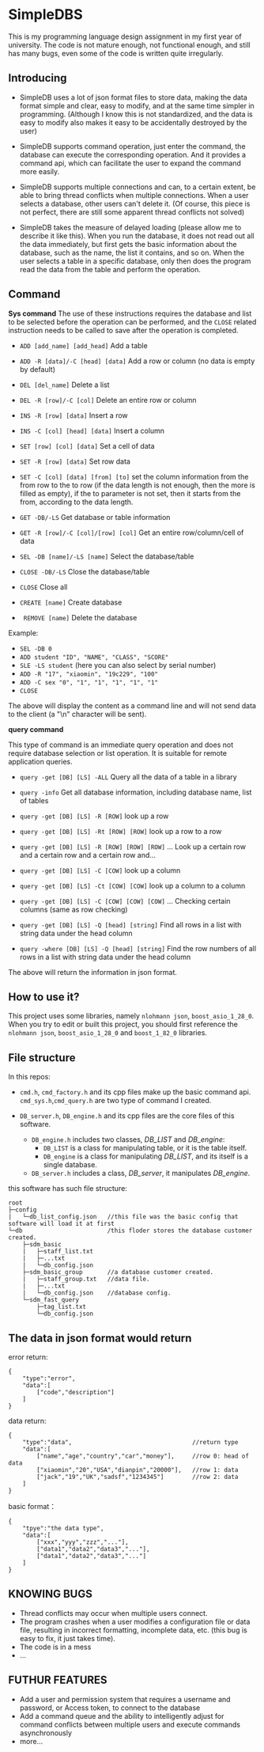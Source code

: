 # SimpleDBS

This is my programming language design assignment in my first year of university. The code is not mature enough, not functional enough, and still has many bugs, even some of the code is written quite irregularly.

## Introducing

- SimpleDB uses a lot of json format files to store data, making the data format simple and clear, easy to modify, and at the same time simpler in programming. (Although I know this is not standardized, and the data is easy to modify also makes it easy to be accidentally destroyed by the user)

- SimpleDB supports command operation, just enter the command, the database can execute the corresponding operation. And it provides a command api, which can facilitate the user to expand the command more easily.

- SimpleDB supports multiple connections and can, to a certain extent, be able to bring thread conflicts when multiple connections. When a user selects a database, other users can't delete it. (Of course, this piece is not perfect, there are still some apparent thread conflicts not solved)

- SimpleDB takes the measure of delayed loading (please allow me to describe it like this). When you run the database, it does not read out all the data immediately, but first gets the basic information about the database, such as the name, the list it contains, and so on. When the user selects a table in a specific database, only then does the program read the data from the table and perform the operation.

## Command

**Sys command**
The use of these instructions requires the database and list to be selected before the operation can be performed, and the `CLOSE` related instruction needs to be called to save after the operation is completed.

- `ADD [add_name] [add_head]` Add a table
- `ADD -R [data]/-C [head] [data]` Add a row or column (no data is empty by default) 

- `DEL [del_name]` Delete a list
- `DEL -R [row]/-C [col]` Delete an entire row or column

- `INS -R [row] [data]` Insert a row
- `INS -C [col] [head] [data]` Insert a column

- `SET [row] [col] [data]` Set a cell of data
- `SET -R [row] [data]` Set row data
- `SET -C [col] [data] [from] [to]` set the column information from the from row to the to row (if the data length is not enough, then the more is filled as empty), if the to parameter is not set, then it starts from the from, according to the data length.

- `GET -DB/-LS` Get database or table information
- `GET -R [row]/-C [col]/[row] [col]` Get an entire row/column/cell of data

- `SEL -DB [name]/-LS [name]` Select the database/table 
- `CLOSE -DB/-LS` Close the database/table
- `CLOSE` Close all

- `CREATE [name]` Create database
- ` REMOVE [name]` Delete the database

Example:
- `SEL -DB 0`
- `ADD student "ID", "NAME", "CLASS", "SCORE"`
- `SLE -LS student` (here you can also select by serial number)
- `ADD -R "17", "xiaomin", "19c229", "100"`
- `ADD -C sex "0", "1", "1", "1", "1", "1"`
- `CLOSE`

The above will display the content as a command line and will not send data to the client (a "\n" character will be sent).

**query command**

This type of command is an immediate query operation and does not require database selection or list operation. It is suitable for remote application queries.

- `query -get [DB] [LS] -ALL` Query all the data of a table in a library
- `query -info` Get all database information, including database name, list of tables

- `query -get [DB] [LS] -R [ROW]` look up a row
- `query -get [DB] [LS] -Rt [ROW] [ROW]` look up a row to a row
- `query -get [DB] [LS] -R [ROW] [ROW] [ROW]` ... Look up a certain row and a certain row and a certain row and...

- `query -get [DB] [LS] -C [COW]` look up a column
- `query -get [DB] [LS] -Ct [COW] [COW]` look up a column to a column
- `query -get [DB] [LS] -C [COW] [COW] [COW]` ... Checking certain columns (same as row checking)

- `query -get [DB] [LS] -Q [head] [string]` Find all rows in a list with string data under the head column
- `query -where [DB] [LS] -Q [head] [string]` Find the row numbers of all rows in a list with string data under the head column

The above will return the information in json format.

## How to use it?

This project uses some libraries, namely `nlohmann json`, `boost_asio_1_28_0`.
When you try to edit or built this project, you should first reference the `nlohmann json`, `boost_asio_1_28_0` and `boost_1_82_0` libraries.

## File structure

In this repos:
- `cmd.h`, `cmd_factory.h` and its cpp files make up the basic command api.
  `cmd_sys.h`,`cmd_query.h` are two type of command I created.

- `DB_server.h`, `DB_engine.h` and its cpp files are the core files of this software.
  - `DB_engine.h` includes two classes, *DB_LIST* and *DB_engine*:
    - `DB_LIST` is a class for manipulating table, or it is the table itself.
    - `DB_engine` is a class for manipulating *DB_LIST*, and its itself is a single database.
  - `DB_server.h` includes a class, *DB_server*, it manipulates *DB_engine*.

this software has such file structure:
```
root
├─config
|   └─db_list_config.json   //this file was the basic config that software will load it at first
└─db                        /this floder stores the database customer created.
    ├─sdm_basic             
    |   ├─staff_list.txt    
    |   ├─...txt
    |   └─db_config.json    
    ├─sdm_basic_group       //a database customer created.
    |   ├─staff_group.txt   //data file.
    |   ├─...txt
    |   └─db_config.json    //database config.
    └─sdm_fast_query
        ├─tag_list.txt
        └─db_config.json
```

## The data in json format would return

error return:
```
{
    "type":"error",
    "data":[
        ["code","description"]
    ]
}
```

data return:
```
{
    "type":"data",                                  //return type 
    "data":[
        ["name","age","country","car","money"],     //row 0: head of data
        ["xiaomin","20","USA","dianpin","20000"],   //row 1: data 
        ["jack","19","UK","sadsf","1234345"]        //row 2: data 
    ]
}
```
basic format：
```
{
    "tpye":"the data type",
    "data":[
        ["xxx","yyy","zzz","..."],
        ["data1","data2","data3","..."],
        ["data1","data2","data3","..."]
    ]
}
```

## KNOWING BUGS

- Thread conflicts may occur when multiple users connect.
- The program crashes when a user modifies a configuration file or data file, resulting in incorrect formatting, incomplete data, etc. (this bug is easy to fix, it just takes time).
- The code is in a mess
- ...

## FUTHUR FEATURES

- Add a user and permission system that requires a username and password, or Access token, to connect to the database
- Add a command queue and the ability to intelligently adjust for command conflicts between multiple users and execute commands asynchronously
- more...
